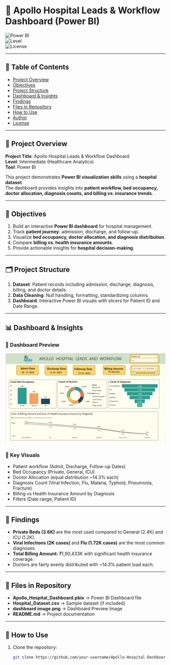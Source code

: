 # 🏥 Apollo Hospital Leads & Workflow Dashboard (Power BI)

![Power BI](https://img.shields.io/badge/PowerBI-Dashboard-orange)  
![Level](https://img.shields.io/badge/Level-Intermediate-blue)  
![License](https://img.shields.io/badge/License-MIT-yellow)

---

## 📑 Table of Contents

* [Project Overview](#-project-overview)
* [Objectives](#-objectives)
* [Project Structure](#-project-structure)
* [Dashboard & Insights](#-dashboard--insights)
* [Findings](#-findings)
* [Files in Repository](#-files-in-repository)
* [How to Use](#-how-to-use)
* [Author](#-author)
* [License](#-license)

---

## 📌 Project Overview

**Project Title**: Apollo Hospital Leads & Workflow Dashboard  
**Level**: Intermediate (Healthcare Analytics)  
**Tool**: Power BI  

This project demonstrates **Power BI visualization skills** using a **hospital dataset**.  
The dashboard provides insights into **patient workflow, bed occupancy, doctor allocation, diagnosis counts, and billing vs. insurance trends**.  

---

## 🎯 Objectives

1. Build an interactive **Power BI dashboard** for hospital management.  
2. Track **patient journey**: admission, discharge, and follow-up.  
3. Visualize **bed occupancy, doctor allocation, and diagnosis distribution**.  
4. Compare **billing vs. health insurance amounts**.  
5. Provide actionable insights for **hospital decision-making**.  

---

## 🗂️ Project Structure

1. **Dataset**: Patient records including admission, discharge, diagnosis, billing, and doctor details.  
2. **Data Cleaning**: Null handling, formatting, standardizing columns.  
3. **Dashboard**: Interactive Power BI visuals with slicers for Patient ID and Date Range.  

---

## 📊 Dashboard & Insights

### 🔹 Dashboard Preview
![Apollo Hospital Dashboard](dashboard%20image.png)

### 🔹 Key Visuals
- Patient workflow (Admit, Discharge, Follow-up Dates)  
- Bed Occupancy (Private, General, ICU)  
- Doctor Allocation (equal distribution ~14.3% each)  
- Diagnosis Count (Viral Infection, Flu, Malaria, Typhoid, Pneumonia, Fracture)  
- Billing vs Health Insurance Amount by Diagnosis  
- Filters (Date range, Patient ID)  

---

## 🔎 Findings

- **Private Beds (3.6K)** are the most used compared to General (2.4K) and ICU (1.2K).  
- **Viral Infections (2K cases)** and **Flu (1.72K cases)** are the most common diagnoses.  
- **Total Billing Amount:** ₹1,90,433K with significant health insurance coverage.  
- Doctors are fairly evenly distributed with ~14.3% patient load each.  

---

## 📂 Files in Repository

- **Apollo_Hospital_Dashboard.pbix** → Power BI Dashboard file  
- **Hospital_Dataset.csv** → Sample dataset (if included)  
- **dashboard image.png** → Dashboard Preview Image  
- **README.md** → Project documentation  

---

## 🚀 How to Use

1. Clone the repository:  

   ```bash
   git clone https://github.com/your-username/Apollo-Hospital-Dashboard.git

